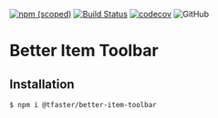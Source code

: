 [![npm (scoped)](https://img.shields.io/npm/v/@tfaster/better-item-toolbar?label=@tfaster/better-item-toolbar&style=flat-square)](https://www.npmjs.com/package/@tfaster/better-item-toolbar)
[![Build Status](https://travis-ci.org/tFaster/better-item-toolbar.svg?branch=master)](https://travis-ci.org/tFaster/better-item-toolbar)
[![codecov](https://codecov.io/gh/tFaster/better-item-toolbar/branch/master/graph/badge.svg)](https://codecov.io/gh/tFaster/better-item-toolbar)
![GitHub](https://img.shields.io/github/license/tFaster/better-item-toolbar?style=flat-square)

# Better Item Toolbar

Installation
------------

```bash
$ npm i @tfaster/better-item-toolbar
```
